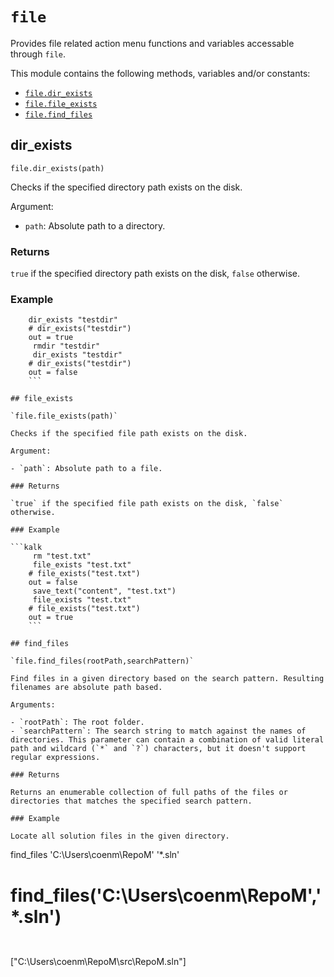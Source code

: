 # `file`

Provides file related action menu functions and variables accessable through `file`.

This module contains the following methods, variables and/or constants:

- [`file.dir_exists`](#file-dir-exists)
- [`file.file_exists`](#file-file-exists)
- [`file.find_files`](#file-find-files)

## dir_exists

`file.dir_exists(path)`

Checks if the specified directory path exists on the disk.

Argument:

- `path`: Absolute path to a directory.

### Returns

`true` if the specified directory path exists on the disk, `false` otherwise.

### Example
      
```kalk
    dir_exists "testdir"
    # dir_exists("testdir")
    out = true
     rmdir "testdir"
     dir_exists "testdir"
    # dir_exists("testdir")
    out = false
    ```

## file_exists

`file.file_exists(path)`

Checks if the specified file path exists on the disk.

Argument:

- `path`: Absolute path to a file.

### Returns

`true` if the specified file path exists on the disk, `false` otherwise.

### Example
      
```kalk
     rm "test.txt"
     file_exists "test.txt"
    # file_exists("test.txt")
    out = false
     save_text("content", "test.txt")
     file_exists "test.txt"
    # file_exists("test.txt")
    out = true
    ```

## find_files

`file.find_files(rootPath,searchPattern)`

Find files in a given directory based on the search pattern. Resulting filenames are absolute path based.

Arguments:

- `rootPath`: The root folder.
- `searchPattern`: The search string to match against the names of directories. This parameter can contain a combination of valid literal path and wildcard (`*` and `?`) characters, but it doesn't support regular expressions.

### Returns

Returns an enumerable collection of full paths of the files or directories that matches the specified search pattern.

### Example
      
Locate all solution files in the given directory.

```
find_files 'C:\Users\coenm\RepoM' '*.sln'
# find_files('C:\Users\coenm\RepoM','*.sln')
```


```
["C:\Users\coenm\RepoM\src\RepoM.sln"]
```


